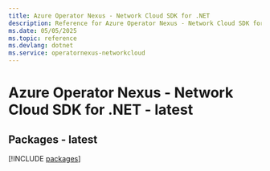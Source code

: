 ```yaml
---
title: Azure Operator Nexus - Network Cloud SDK for .NET
description: Reference for Azure Operator Nexus - Network Cloud SDK for .NET
ms.date: 05/05/2025
ms.topic: reference
ms.devlang: dotnet
ms.service: operatornexus-networkcloud
---
```

# Azure Operator Nexus - Network Cloud SDK for .NET - latest
## Packages - latest
[!INCLUDE [packages](operator-nexus---network-cloud-index.md)]
